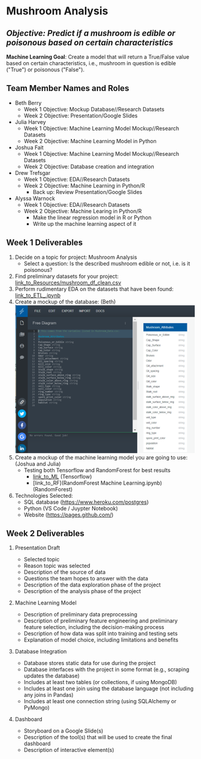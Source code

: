 # Mushroom Analysis
## *Objective: Predict if a mushroom is edible or poisonous based on certain characteristics*

**Machine Learning Goal**: Create a model that will return a True/False value based on certain characteristics, i.e., mushroom in question is edible ("True") or poisonous ("False").

## Team Member Names and Roles 
- Beth Berry 
    - Week 1 Objective: Mockup Database//Research Datasets
    - Week 2 Objective: Presentation/Google Slides
- Julia Harvey
    - Week 1 Objective: Machine Learning Model Mockup//Research Datasets
    - Week 2 Objective: Machine Learning Model in Python 
- Joshua Fait
    - Week 1 Objective: Machine Learning Model Mockup//Research Datasets
    - Week 2 Objective: Database creation and integration
- Drew Trefsgar
    - Week 1 Objective: EDA//Research Datasets
    - Week 2 Objective: Machine Learning in Python/R
        - Back up: Review Presentation/Google Slides
- Alyssa Warnock 
    - Week 1 Objective: EDA//Research Datasets
    - Week 2 Objective: Machine Learing in Python/R 
        - Make the linear regression model in R or Python
        - Write up the machine learning aspect of it

## Week 1 Deliverables
1. Decide on a topic for project: Mushroom Analysis
    - Select a question: Is the described mushroom edible or not, i.e. is it poisonous?
2. Find preliminary datasets for your project: [link_to_Resources/mushroom_df_clean.csv](Resources/mushroom_df_clean.csv)
3. Perform rudimentary EDA on the datasets that have been found: [link_to_ETL_.ipynb](ETL_.ipynb)
4. Create a mockup of the database: (Beth) ![image_is_here](static/images/Mushroom_data.PNG)
5. Create a mockup of the machine learning model you are going to use: (Joshua and Julia)
	- Testing both Tensorflow and RandomForest for best results
		- [link_to_ML](machineLearning.ipynb) (Tensorflow)
		- [link_to_RF](RandomForest Machine Learning.ipynb) (RandomForest)
6. Technologies Selected:
	- SQL database (https://www.heroku.com/postgres)
	- Python (VS Code / Juypter Notebook)
	- Website (https://pages.github.com/)

## Week 2 Deliverables 
1. Presentation Draft     
    - Selected topic
    - Reason topic was selected
    - Description of the source of data
    - Questions the team hopes to answer with the data
    - Description of the data exploration phase of the project
    - Description of the analysis phase of the project

2. Machine Learning Model 
    - Description of preliminary data preprocessing
    - Description of preliminary feature engineering and preliminary feature selection, including the decision-making process
    - Description of how data was split into training and testing sets
    - Explanation of model choice, including limitations and benefits

3. Database Integration 
    - Database stores static data for use during the project
    - Database interfaces with the project in some format (e.g., scraping updates the database)
    - Includes at least two tables (or collections, if using MongoDB)
    - Includes at least one join using the database language (not including any joins in Pandas)
    - Includes at least one connection string (using SQLAlchemy or PyMongo)

4. Dashboard
    - Storyboard on a Google Slide(s)
    - Description of the tool(s) that will be used to create the final dashboard
    - Description of interactive element(s)

